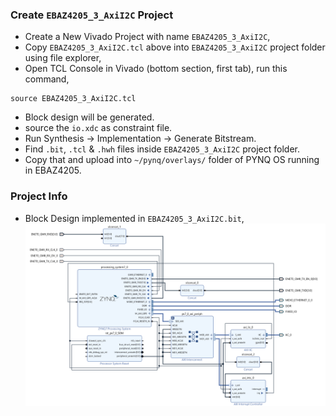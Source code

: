 ### Create `EBAZ4205_3_AxiI2C` Project
- Create a New Vivado Project with name `EBAZ4205_3_AxiI2C`,
- Copy `EBAZ4205_3_AxiI2C.tcl` above into `EBAZ4205_3_AxiI2C` project folder using file explorer,
- Open TCL Console in Vivado (bottom section, first tab), run this command,
```
source EBAZ4205_3_AxiI2C.tcl
```
- Block design will be generated.
- source the `io.xdc` as constraint file.
- Run Synthesis -> Implementation -> Generate Bitstream.
- Find `.bit`, `.tcl` & `.hwh` files inside `EBAZ4205_3_AxiI2C` project folder.
- Copy that and upload into `~/pynq/overlays/` folder of PYNQ OS running in EBAZ4205.
### Project Info
- Block Design implemented in `EBAZ4205_3_AxiI2C.bit`,
![](../../../resource/EBAZ4205_3_AxiI2C_BlockDesign.png)